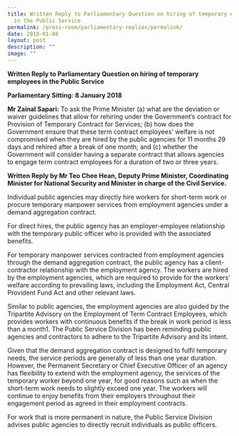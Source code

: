 ```yaml
---
title: Written Reply to Parliamentary Question on hiring of temporary employees
  in the Public Service
permalink: /press-room/parliamentary-replies/permalink/
date: 2018-01-08
layout: post
description: ""
image: ""
---
```

**Written Reply to Parliamentary Question on hiring of temporary employees in the Public Service** 
 
**Parliamentary Sitting: 8 January 2018** 
  
**Mr Zainal Sapari:** To ask the Prime Minister (a) what are the deviation or waiver guidelines that allow for rehiring under the Government’s contract for Provision of Temporary Contract for Services; (b) how does the Government ensure that these term contract employees’ welfare is not compromised when they are hired by the public agencies for 11 months 29 days and rehired after a break of one month; and (c) whether the Government will consider having a separate contract that allows agencies to engage term contract employees for a duration of two or three years.   
  
**Written Reply by Mr Teo Chee Hean, Deputy Prime Minister, Coordinating Minister for National Security and Minister in charge of the Civil Service.**  
  
Individual public agencies may directly hire workers for short-term work or procure temporary manpower services from employment agencies under a demand aggregation contract.   
  
For direct hires, the public agency has an employer-employee relationship with the temporary public officer who is provided with the associated benefits.    
  
For temporary manpower services contracted from employment agencies through the demand aggregation contract, the public agency has a client-contractor relationship with the employment agency. The workers are hired by the employment agencies, which are required to provide for the workers’ welfare according to prevailing laws, including the Employment Act, Central Provident Fund Act and other relevant laws.   
  
Similar to public agencies, the employment agencies are also guided by the Tripartite Advisory on the Employment of Term Contract Employees, which provides workers with continuous benefits if the break in work period is less than a month1. The Public Service Division has been reminding public agencies and contractors to adhere to the Tripartite Advisory and its intent.   
  
Given that the demand aggregation contract is designed to fulfil temporary needs, the service periods are generally of less than one year duration. However, the Permanent Secretary or Chief Executive Officer of an agency has flexibility to extend with the employment agency, the services of the temporary worker beyond one year, for good reasons such as when the short-term work needs to slightly exceed one year. The workers will continue to enjoy benefits from their employers throughout their engagement period as agreed in their employment contracts.   
  
For work that is more permanent in nature, the Public Service Division advises public agencies to directly recruit individuals as public officers.